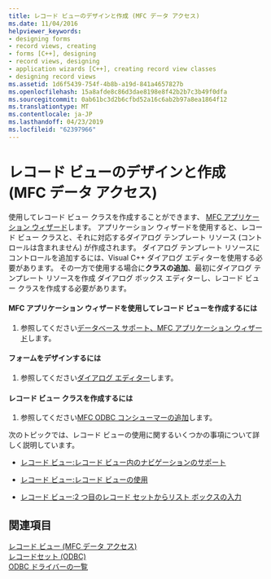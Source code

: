 ```yaml
---
title: レコード ビューのデザインと作成 (MFC データ アクセス)
ms.date: 11/04/2016
helpviewer_keywords:
- designing forms
- record views, creating
- forms [C++], designing
- record views, designing
- application wizards [C++], creating record view classes
- designing record views
ms.assetid: 1d6f5439-754f-4b8b-a19d-841a4657827b
ms.openlocfilehash: 15a8afde8c86d3dae8198e8f42b2b7c3b49f0dfa
ms.sourcegitcommit: 0ab61bc3d2b6cfbd52a16c6ab2b97a8ea1864f12
ms.translationtype: MT
ms.contentlocale: ja-JP
ms.lasthandoff: 04/23/2019
ms.locfileid: "62397966"
---
```

# <a name="designing-and-creating-a-record-view--mfc-data-access"></a>レコード ビューのデザインと作成 (MFC データ アクセス)

使用してレコード ビュー クラスを作成することができます、 [MFC アプリケーション ウィザード](../mfc/reference/database-support-mfc-application-wizard.md)します。 アプリケーション ウィザードを使用すると、レコード ビュー クラスと、それに対応するダイアログ テンプレート リソース (コントロールは含まれません) が作成されます。 ダイアログ テンプレート リソースにコントロールを追加するには、Visual C++ ダイアログ エディターを使用する必要があります。 その一方で使用する場合に**クラスの追加**、最初にダイアログ テンプレート リソースを作成 ダイアログ ボックス エディターし、レコード ビュー クラスを作成する必要があります。

#### <a name="to-create-your-record-view-with-the-mfc-application-wizard"></a>MFC アプリケーション ウィザードを使用してレコード ビューを作成するには

1. 参照してください[データベース サポート、MFC アプリケーション ウィザード](../mfc/reference/database-support-mfc-application-wizard.md)します。

#### <a name="to-design-your-form"></a>フォームをデザインするには

1. 参照してください[ダイアログ エディター](../windows/dialog-editor.md)します。

#### <a name="to-create-your-record-view-class"></a>レコード ビュー クラスを作成するには

1. 参照してください[MFC ODBC コンシューマーの追加](../mfc/reference/adding-an-mfc-odbc-consumer.md)します。

次のトピックでは、レコード ビューの使用に関するいくつかの事項について詳しく説明しています。

- [レコード ビュー:レコード ビュー内のナビゲーションのサポート](../data/supporting-navigation-in-a-record-view-mfc-data-access.md)

- [レコード ビュー:レコード ビューの使用](../data/using-a-record-view-mfc-data-access.md)

- [レコード ビュー:2 つ目のレコード セットからリスト ボックスの入力](../data/filling-a-list-box-from-a-second-recordset-mfc-data-access.md)

## <a name="see-also"></a>関連項目

[レコード ビュー (MFC データ アクセス)](../data/record-views-mfc-data-access.md)<br/>
[レコードセット (ODBC)](../data/odbc/recordset-odbc.md)<br/>
[ODBC ドライバーの一覧](../data/odbc/odbc-driver-list.md)